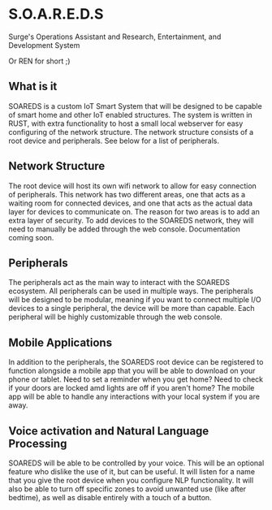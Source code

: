 # S.O.A.R.E.D.S
Surge's Operations Assistant and Research, Entertainment, and Development System

Or REN for short ;)

## What is it

SOAREDS is a custom IoT Smart System that will be designed to be capable of smart
home and other IoT enabled structures. The system is written in RUST, with extra
functionality to host a small local webserver for easy configuring of the network
structure. The network structure consists of a root device and peripherals. See 
below for a list of peripherals.

## Network Structure

The root device will host its own wifi network to allow for easy connection
of peripherals. This network has two different areas, one that acts as a waiting
room for connected devices, and one that acts as the actual data layer for devices
to communicate on. The reason for two areas is to add an extra layer of security.
To add devices to the SOAREDS network, they will need to manually be added through
the web console. Documentation coming soon.

## Peripherals

The peripherals act as the main way to interact with the SOAREDS ecosystem. All
peripherals can be used in multiple ways. The peripherals will be designed to be 
modular, meaning if you want to connect multiple I/O devices to a single peripheral,
the device will be more than capable. Each peripheral will be highly customizable
through the web console. 

## Mobile Applications

In addition to the peripherals, the SOAREDS root device can be registered to function
alongside a mobile app that you will be able to download on your phone or tablet.
Need to set a reminder when you get home? Need to check if your doors are locked amd
lights are off if you aren't home? The mobile app will be able to handle any
interactions with your local system if you are away.

## Voice activation and Natural Language Processing

SOAREDS will be able to be controlled by your voice. This will be an optional feature
who dislike the use of it, but can be useful. It will listen for a name that you give
the root device when you configure NLP functionality. It will also be able to turn off
specific zones to avoid unwanted use (like after bedtime), as well as disable entirely 
with a touch of a button.